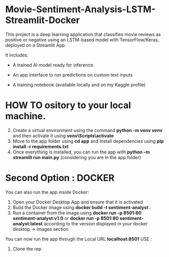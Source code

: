 # Movie-Sentiment-Analysis-LSTM-Streamlit-Docker

This project is a deep learning application that classifies movie reviews as positive or negative using an LSTM-based model with TensorFlow/Keras, deployed on a Streamlit App.

It includes:

- A trained AI model ready for inference

- An app interface to run predictions on custom text inputs

- A training notebook (available locally and on my Kaggle profile)  

# HOW TO ository to your local machine.
2. Create a virtual environment using the command **python -m venv venv** and then activate it using **venv\Scripts\activate**
3. Move to the app folder using **cd app** and Install dependencies using **pip install -r requirements.txt**
4. Once everything is installed, you can run the app with **python -m streamlit run main.py** (considering you are in the app folder)

# Second Option : DOCKER
You can also run the app inside Docker:
1. Open your Docker Desktop App and ensure that it is activated
2. Build the Docker image using **docker build -t sentiment-analyst .**
3. Run a container from the image using **docker run -p 8501:80 sentiment-analyst:v1.0** or **docker run -p 8501:80 sentiment-analyst:latest** according to the version displayed in your docker desktop -> Images section

You can now run the app through the Local URL **localhost:8501**
USE :
1. Clone the rep
